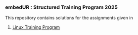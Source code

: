 ### **embedUR : Structured Training Program 2025**
This repository contains solutions for the assignments given in 
1. [Linux Training Program](https://github.com/Sharath15eUR/dineshprabhu/tree/main/Linux_Training_Program)
